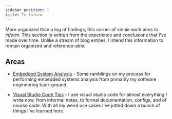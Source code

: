 ```yaml
---
sidebar_position: 1
title: To Inform
---
```


More organized than a log of findings, this corner of vinnie.work aims _to inform_. This section is written from the experience and conclusions that I've made over time. Unlike a stream of blog entries, I intend this information to remain organized and reference-able.

## Areas

- [Embedded System Analysis](./EmbeddedSystemsAnalysis/overview) - Some ramblings on my process for performing embedded systems analysis from primarily my software engineering back ground.

- [Visual Studio Code Tips](./VisualStudioCode/Overview) - I use visual studio code for almost everything I write now, from informal notes, to formal documentation, configs, and of course code. With all my weird use cases I've jotted down a bunch of things I've learned here.

<!-- # Outline

- Meta - Learning Strategies, Perspective, Story (1 hour)

- Initial Visual Analysis ( 3 hours )

  - Handling Hardware - ESD, Things To Not Break Stuff (1 hours)
  - Visual Inspection of Boards - Covers Off, IC Identification, Silk Screen, Case Identifiers, Overt Ports (1 hour)
  - Resource Discovery - Datasheets, Diagrams, Information (1 hour)

- Software Analysis ( ~17 hours )

  - Isolated Runtime Analysis - Wire Capture Of Network Interfaces, Network Scans, Overt Functionality (1 hour)
  - Initial Access via Software/Network - Telnet/SSH access? Command line injections? (1 hour)
  - Create Tools / Feature Add - Cross compile tools and stuff (4 - 6 hours)
  - System IO - Memory Maps, Registers, Block Diagrams, Technical Documents ... and MTD (4 hour)
  - Architectural Specifics - Static & Runtime Application Analysis (ARM App Intro) (4 - 6 hours)

-- End Of Wednesday --

- Hardware Analysis ( 9 hours )

  - Practical EE - Gates, State Machines Exist (1 hour)
  - PCB Analysis (and other methods for analysis) (2 hours?)
  - Serial Access - UART, RS232/TTL, Uboot, more logging and information. (1 hour)
  - SPI/I2C Analysis (2 hours)
  - In Circuit Analysis / Extraction (1 hour)
  - JTAG Access - More System Info via IDCODEs, Analyze Kernel/Booter, Memory Access (NOR/NAND) (2 hours)
    - WatchDog Timers
    - JTAGulator
    - OpenOCD / FTDI MiniModule

- Firmware (7 hours)
  - Analysis - Unpacking via sasquatch, binwalk, hex editors, file, etc. (1 hours)
  - Assembly - Repacking via Firmware Mod Toolkit, uboot tools (4 hours)
  - Testing - u-boot tftp, JTAG in-memory loading (2 hours)

-- End of Friday --

- Application (24 hours)
  - Extraction - Flash Read (1 hour)
  - Analysis - Unpacking image and performing analysis. (7 hours)
  - Integration - Developing capability (8 hours)
  - Assembly - Repacking for loading and testing. (8 hours)
  - Flash - Erase, Write (2 hour)
  - Document Process For End-User (2 hours)
  - Demonstrations (4 hours) -->
